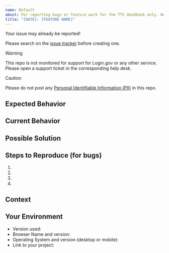 ```yaml
---
name: Default
about: For reporting bugs or feature work for the TTS Handbook only. Not for requesting Login.gov or other service support.
title: "[DATE]: [FEATURE NAME]"
---
```


Your issue may already be reported!

Please search on the [issue tracker](../) before creating one.

> [!WARNING]
> This repo is not monitored for support for Login.gov or any other service. Please open a support ticket in the corresponding help desk.

> [!CAUTION]
> Please do not post any [Personal Identifiable Information (PII)](https://csrc.nist.gov/glossary/term/PII) in this repo.

## Expected Behavior
<!--- If you're describing a bug, tell us what should happen -->
<!--- If you're suggesting a change/improvement, tell us how it should work -->

## Current Behavior
<!--- If describing a bug, tell us what happens instead of the expected behavior -->
<!--- If suggesting a change/improvement, explain the difference from current behavior -->

## Possible Solution
<!--- Not obligatory, but suggest a fix/reason for the bug, -->
<!--- or ideas how to implement the addition or change -->

## Steps to Reproduce (for bugs)
<!--- Provide a link to a live example, or an unambiguous set of steps to -->
<!--- reproduce this bug. Include code to reproduce, if relevant -->
1.
2.
3.
4.

## Context
<!--- How has this issue affected you? What are you trying to accomplish? -->
<!--- Providing context helps us come up with a solution that is most useful in the real world -->

## Your Environment
<!--- Include as many relevant details about the environment you experienced the bug in -->
* Version used:
* Browser Name and version:
* Operating System and version (desktop or mobile):
* Link to your project:
